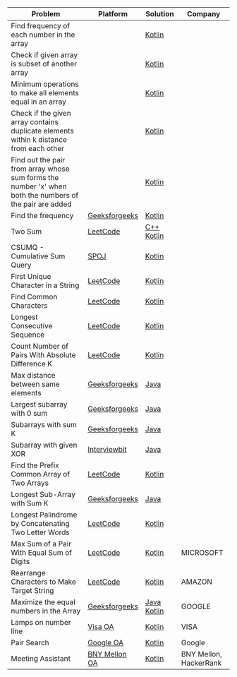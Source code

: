 | Problem                                                                                                 | Platform                                                                                          | Solution                                                                                                                      | Company                |
| ------------------------------------------------------------------------------------------------------- | ------------------------------------------------------------------------------------------------- | ----------------------------------------------------------------------------------------------------------------------------- | ---------------------- |
| Find frequency of each number in the array                                                              |                                                                                                   | [Kotlin](../coding-patterns/hashing/prob1.kt)                                                                                 |                        |
| Check if given array is subset of another array                                                         |                                                                                                   | [Kotlin](../coding-patterns/hashing/prob2.kt)                                                                                 |                        |
| Minimum operations to make all elements equal in an array                                               |                                                                                                   | [Kotlin](../coding-patterns/hashing/prob3.kt)                                                                                 |                        |
| Check if the given array contains duplicate elements within k distance from each other                  |                                                                                                   | [Kotlin](../coding-patterns/hashing/prob4.kt)                                                                                 |                        |
| Find out the pair from array whose sum forms the number 'x' when both the numbers of the pair are added |                                                                                                   | [Kotlin](../coding-patterns/hashing/prob5.kt)                                                                                 |                        |
| Find the frequency                                                                                      | [Geeksforgeeks](https://practice.geeksforgeeks.org/problems/find-the-frequency/1)                 | [Kotlin](../geeksforgeeks/find-frequency-number-array.java)                                                                   |                        |
| Two Sum                                                                                                 | [LeetCode](https://leetcode.com/problems/two-sum/)                                                | [C++](../leetcode/1.cpp) [Kotlin](../leetcode/1.kt)                                                                           |                        |
| CSUMQ - Cumulative Sum Query                                                                            | [SPOJ](https://www.spoj.com/problems/CSUMQ/)                                                      | [Kotlin](../spoj/CSUMQ.kt)                                                                                                    |                        |
| First Unique Character in a String                                                                      | [LeetCode](https://leetcode.com/problems/first-unique-character-in-a-string/)                     | [Kotlin](../leetcode/387.kt)                                                                                                  |                        |
| Find Common Characters                                                                                  | [LeetCode](https://leetcode.com/problems/find-common-characters/)                                 | [Kotlin](../leetcode/1002.kt)                                                                                                 |                        |
| Longest Consecutive Sequence                                                                            | [LeetCode](https://leetcode.com/problems/longest-consecutive-sequence/)                           | [Kotlin](../leetcode/128.kt)                                                                                                  |                        |
| Count Number of Pairs With Absolute Difference K                                                        | [LeetCode](https://leetcode.com/problems/count-number-of-pairs-with-absolute-difference-k/)       | [Kotlin](../leetcode/2006.kt)                                                                                                 |                        |
| Max distance between same elements                                                                      | [Geeksforgeeks](https://practice.geeksforgeeks.org/problems/max-distance-between-same-elements/1) | [Java](../geeksforgeeks/max-distance-between-same-elements.java)                                                              |                        |
| Largest subarray with 0 sum                                                                             | [Geeksforgeeks](https://practice.geeksforgeeks.org/problems/largest-subarray-with-0-sum/1)        | [Java](../geeksforgeeks/largest-subarray-with-0-sum.java)                                                                     |                        |
| Subarrays with sum K                                                                                    | [Geeksforgeeks](https://practice.geeksforgeeks.org/problems/subarrays-with-sum-k/1)               | [Java](../geeksforgeeks/subarrays-with-sum-k.java)                                                                            |                        |
| Subarray with given XOR                                                                                 | [Interviewbit](https://www.interviewbit.com/problems/subarray-with-given-xor/)                    | [Java](../interviewbit/subarray-with-given-xor.java)                                                                          |                        |
| Find the Prefix Common Array of Two Arrays                                                              | [LeetCode](https://leetcode.com/problems/find-the-prefix-common-array-of-two-arrays/)             | [Kotlin](../leetcode/2657.kt)                                                                                                 |                        |
| Longest Sub-Array with Sum K                                                                            | [Geeksforgeeks](https://practice.geeksforgeeks.org/problems/longest-sub-array-with-sum-k0809/1)   | [Java](../geeksforgeeks/longest-sub-array-with-sum-k.java)                                                                    |                        |
| Longest Palindrome by Concatenating Two Letter Words                                                    | [LeetCode](https://leetcode.com/problems/longest-palindrome-by-concatenating-two-letter-words/)   | [Kotlin](../leetcode/2131.kt)                                                                                                 |                        |
| Max Sum of a Pair With Equal Sum of Digits                                                              | [LeetCode](https://leetcode.com/problems/max-sum-of-a-pair-with-equal-sum-of-digits/)             | [Kotlin](../leetcode/2342.kt)                                                                                                 | MICROSOFT              |
| Rearrange Characters to Make Target String                                                              | [LeetCode](https://leetcode.com/problems/rearrange-characters-to-make-target-string/)             | [Kotlin](../leetcode/2287.kt)                                                                                                 | AMAZON                 |
| Maximize the equal numbers in the Array                                                                 | [Geeksforgeeks](https://www.geeksforgeeks.org/maximize-the-equal-numbers-in-the-array/)           | [Java](../geeksforgeeks/maximize-equal-numbers-in-array.java) [Kotlin](../geeksforgeeks/maximize-equal-numbers-in-array.java) | GOOGLE                 |
| Lamps on number line                                                                                    | [Visa OA](https://www.desiqna.in/16114/visa-oa-sde-intern-ctc-30-lac-27th-oct)                    | [Kotlin](../coding-patterns/hashing/lamps-on-numberline.kt)                                                                   | VISA                   |
| Pair Search                                                                                             | [Google OA](https://www.desiqna.in/13820/google-oa-sde2-jan-2023)                                 | [Kotlin](../coding-patterns/hashing/pair-search.kt)                                                                           | Google                 |
| Meeting Assistant                                                                                       | [BNY Mellon OA](https://www.thejoboverflow.com/p/p1648/)                                          | [Kotlin](../coding-patterns/hashing/meeting-assistant.kt)                                                                     | BNY Mellon, HackerRank |